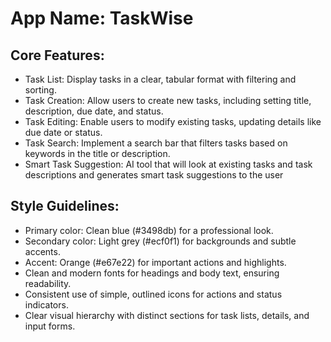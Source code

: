 # **App Name**: TaskWise

## Core Features:

- Task List: Display tasks in a clear, tabular format with filtering and sorting.
- Task Creation: Allow users to create new tasks, including setting title, description, due date, and status.
- Task Editing: Enable users to modify existing tasks, updating details like due date or status.
- Task Search: Implement a search bar that filters tasks based on keywords in the title or description.
- Smart Task Suggestion: AI tool that will look at existing tasks and task descriptions and generates smart task suggestions to the user

## Style Guidelines:

- Primary color: Clean blue (#3498db) for a professional look.
- Secondary color: Light grey (#ecf0f1) for backgrounds and subtle accents.
- Accent: Orange (#e67e22) for important actions and highlights.
- Clean and modern fonts for headings and body text, ensuring readability.
- Consistent use of simple, outlined icons for actions and status indicators.
- Clear visual hierarchy with distinct sections for task lists, details, and input forms.